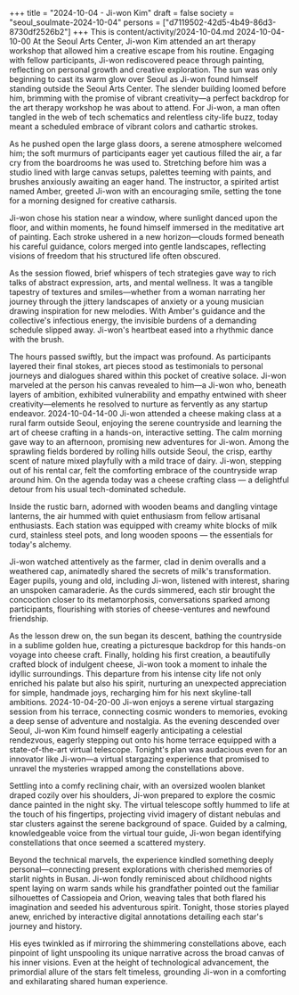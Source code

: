 +++
title = "2024-10-04 - Ji-won Kim"
draft = false
society = "seoul_soulmate-2024-10-04"
persons = ["d7119502-42d5-4b49-86d3-8730df2526b2"]
+++
This is content/activity/2024-10-04.md
2024-10-04-10-00
At the Seoul Arts Center, Ji-won Kim attended an art therapy workshop that allowed him a creative escape from his routine. Engaging with fellow participants, Ji-won rediscovered peace through painting, reflecting on personal growth and creative exploration.
The sun was only beginning to cast its warm glow over Seoul as Ji-won found himself standing outside the Seoul Arts Center. The slender building loomed before him, brimming with the promise of vibrant creativity—a perfect backdrop for the art therapy workshop he was about to attend. For Ji-won, a man often tangled in the web of tech schematics and relentless city-life buzz, today meant a scheduled embrace of vibrant colors and cathartic strokes. 

As he pushed open the large glass doors, a serene atmosphere welcomed him; the soft murmurs of participants eager yet cautious filled the air, a far cry from the boardrooms he was used to. Stretching before him was a studio lined with large canvas setups, palettes teeming with paints, and brushes anxiously awaiting an eager hand. The instructor, a spirited artist named Amber, greeted Ji-won with an encouraging smile, setting the tone for a morning designed for creative catharsis.

Ji-won chose his station near a window, where sunlight danced upon the floor, and within moments, he found himself immersed in the meditative art of painting. Each stroke ushered in a new horizon—clouds formed beneath his careful guidance, colors merged into gentle landscapes, reflecting visions of freedom that his structured life often obscured. 

As the session flowed, brief whispers of tech strategies gave way to rich talks of abstract expression, arts, and mental wellness. It was a tangible tapestry of textures and smiles—whether from a woman narrating her journey through the jittery landscapes of anxiety or a young musician drawing inspiration for new melodies. With Amber's guidance and the collective's infectious energy, the invisible burdens of a demanding schedule slipped away. Ji-won's heartbeat eased into a rhythmic dance with the brush.

The hours passed swiftly, but the impact was profound. As participants layered their final stokes, art pieces stood as testimonials to personal journeys and dialogues shared within this pocket of creative solace. Ji-won marveled at the person his canvas revealed to him—a Ji-won who, beneath layers of ambition, exhibited vulnerability and empathy entwined with sheer creativity—elements he resolved to nurture as fervently as any startup endeavor.
2024-10-04-14-00
Ji-won attended a cheese making class at a rural farm outside Seoul, enjoying the serene countryside and learning the art of cheese crafting in a hands-on, interactive setting.
The calm morning gave way to an afternoon, promising new adventures for Ji-won. Among the sprawling fields bordered by rolling hills outside Seoul, the crisp, earthy scent of nature mixed playfully with a mild trace of dairy. Ji-won, stepping out of his rental car, felt the comforting embrace of the countryside wrap around him. On the agenda today was a cheese crafting class — a delightful detour from his usual tech-dominated schedule.

Inside the rustic barn, adorned with wooden beams and dangling vintage lanterns, the air hummed with quiet enthusiasm from fellow artisanal enthusiasts. Each station was equipped with creamy white blocks of milk curd, stainless steel pots, and long wooden spoons — the essentials for today's alchemy.

Ji-won watched attentively as the farmer, clad in denim overalls and a weathered cap, animatedly shared the secrets of milk's transformation. Eager pupils, young and old, including Ji-won, listened with interest, sharing an unspoken camaraderie. As the curds simmered, each stir brought the concoction closer to its metamorphosis, conversations sparked among participants, flourishing with stories of cheese-ventures and newfound friendship.

As the lesson drew on, the sun began its descent, bathing the countryside in a sublime golden hue, creating a picturesque backdrop for this hands-on voyage into cheese craft. Finally, holding his first creation, a beautifully crafted block of indulgent cheese, Ji-won took a moment to inhale the idyllic surroundings. This departure from his intense city life not only enriched his palate but also his spirit, nurturing an unexpected appreciation for simple, handmade joys, recharging him for his next skyline-tall ambitions.
2024-10-04-20-00
Ji-won enjoys a serene virtual stargazing session from his terrace, connecting cosmic wonders to memories, evoking a deep sense of adventure and nostalgia.
As the evening descended over Seoul, Ji-won Kim found himself eagerly anticipating a celestial rendezvous, eagerly stepping out onto his home terrace equipped with a state-of-the-art virtual telescope. Tonight's plan was audacious even for an innovator like Ji-won—a virtual stargazing experience that promised to unravel the mysteries wrapped among the constellations above. 

Settling into a comfy reclining chair, with an oversized woolen blanket draped cozily over his shoulders, Ji-won prepared to explore the cosmic dance painted in the night sky. The virtual telescope softly hummed to life at the touch of his fingertips, projecting vivid imagery of distant nebulas and star clusters against the serene background of space. Guided by a calming, knowledgeable voice from the virtual tour guide, Ji-won began identifying constellations that once seemed a scattered mystery.

Beyond the technical marvels, the experience kindled something deeply personal—connecting present explorations with cherished memories of starlit nights in Busan. Ji-won fondly reminisced about childhood nights spent laying on warm sands while his grandfather pointed out the familiar silhouettes of Cassiopeia and Orion, weaving tales that both flared his imagination and seeded his adventurous spirit. Tonight, those stories played anew, enriched by interactive digital annotations detailing each star's journey and history.

His eyes twinkled as if mirroring the shimmering constellations above, each pinpoint of light unspooling its unique narrative across the broad canvas of his inner visions. Even at the height of technological advancement, the primordial allure of the stars felt timeless, grounding Ji-won in a comforting and exhilarating shared human experience.
